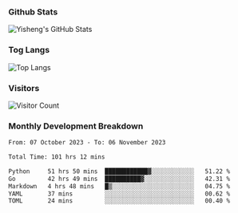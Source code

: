 ### Github Stats
![Yisheng's GitHub Stats](https://github-readme-stats-9qabuvhk1-gongyisheng.vercel.app/api?username=gongyisheng&count_private=true&show_icons=true)
### Tog Langs
![Top Langs](https://github-readme-stats-9qabuvhk1-gongyisheng.vercel.app/api/top-langs/?username=gongyisheng&layout=compact)
### Visitors
![Visitor Count](https://profile-counter.glitch.me/gongyisheng/count.svg)
### Monthly Development Breakdown
<!--START_SECTION:waka-->

```txt
From: 07 October 2023 - To: 06 November 2023

Total Time: 101 hrs 12 mins

Python     51 hrs 50 mins  ████████████▓░░░░░░░░░░░░   51.22 %
Go         42 hrs 49 mins  ██████████▓░░░░░░░░░░░░░░   42.31 %
Markdown   4 hrs 48 mins   █▒░░░░░░░░░░░░░░░░░░░░░░░   04.75 %
YAML       37 mins         ░░░░░░░░░░░░░░░░░░░░░░░░░   00.62 %
TOML       24 mins         ░░░░░░░░░░░░░░░░░░░░░░░░░   00.40 %
```

<!--END_SECTION:waka-->
